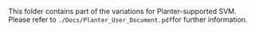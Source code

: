 This folder contains part of the variations for Planter-supported SVM. Please refer to ```./Docs/Planter_User_Document.pdf```for further information.

